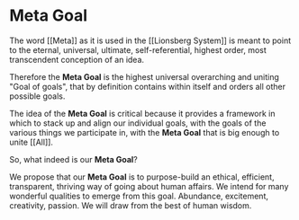 # Meta Goal

The word [[Meta]] as it is used in the [[Lionsberg System]] is meant to point to the eternal, universal, ultimate, self-referential, highest order, most transcendent conception of an idea. 

Therefore the **Meta Goal** is the highest universal overarching and uniting "Goal of goals", that by definition contains within itself and orders all other possible goals.

The idea of the **Meta Goal** is critical because it provides a framework in which to stack up and align our individual goals, with the goals of the various things we participate in, with the **Meta Goal** that is big enough to unite [[All]].  

So, what indeed is our **Meta Goal**?

We propose that our **Meta Goal** is to purpose-build an ethical, efficient, transparent, thriving way of going about human affairs. We intend for many wonderful qualities to emerge from this goal. Abundance, excitement, creativity, passion. We will draw from the best of human wisdom.